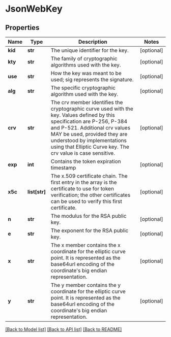 # JsonWebKey

## Properties
Name | Type | Description | Notes
------------ | ------------- | ------------- | -------------
**kid** | **str** | The unique identifier for the key. | [optional] 
**kty** | **str** | The family of cryptographic algorithms used with the key. | [optional] 
**use** | **str** | How the key was meant to be used; sig represents the signature. | [optional] 
**alg** | **str** | The specific cryptographic algorithm used with the key. | [optional] 
**crv** | **str** | The crv member identifies the cryptographic curve used with the key. Values defined by this specification are P-256, P-384 and P-521. Additional crv values MAY be used, provided they are understood by implementations using that Elliptic Curve key. The crv value is case sensitive. | [optional] 
**exp** | **int** | Contains the token expiration timestamp | [optional] 
**x5c** | **list[str]** | The x.509 certificate chain. The first entry in the array is the certificate to use for token verification; the other certificates can be used to verify this first certificate. | [optional] 
**n** | **str** | The modulus for the RSA public key. | [optional] 
**e** | **str** | The exponent for the RSA public key. | [optional] 
**x** | **str** | The x member contains the x coordinate for the elliptic curve point. It is represented as the base64url encoding of the coordinate&#x27;s big endian representation. | [optional] 
**y** | **str** | The y member contains the y coordinate for the elliptic curve point. It is represented as the base64url encoding of the coordinate&#x27;s big endian representation. | [optional] 

[[Back to Model list]](../README.md#documentation-for-models) [[Back to API list]](../README.md#documentation-for-api-endpoints) [[Back to README]](../README.md)

